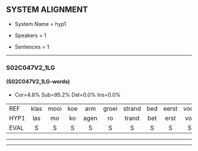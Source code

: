 
## SYSTEM ALIGNMENT

- System Name = hyp1

- Speakers = 1

- Sentences = 1

---

### S02C047V2_1LG

#### (S02C047V2_1LG-words)

- Cor=4.8%	Sub=95.2%	Del=0.0%	Ins=0.0%

|  |  |  |  |  |  |  |  |  |  |  |  |  |  |  |  |  |  |  |  |  |  |  |  |  |  |  |  |  |  |  |  |  |  |  |  |  |  |  |  |  |  |  |
|:--- |:---:|:---:|:---:|:---:|:---:|:---:|:---:|:---:|:---:|:---:|:---:|:---:|:---:|:---:|:---:|:---:|:---:|:---:|:---:|:---:|:---:|:---:|:---:|:---:|:---:|:---:|:---:|:---:|:---:|:---:|:---:|:---:|:---:|:---:|:---:|:---:|:---:|:---:|:---:|:---:|:---:|:---:|
| REF | klas | mooi | koe | arm | groei | strand | bed | eerst | voor | draai | sjaal | herfst | duur | straat | leeuw | * | clown | hoek | krant | hout | vriend | gauw | chips | groen | feest | feest | reis | jas | huis | paard | vijf | muts | nieuw | kind | bang | oog | zacht | schoen | plas | neus | knoop | plank |
| HYP1 | las | mo | ko | agen | ro | trand | bet | erst | vor | tri | sal | herf | tor | strat | ne | kl | norn | goek | karend | hont | vriend | ga | giep | gon | feest | es | gas | ges | art | v | niet | ni | knt | am | og | zegt | schoeen | kla | nes | k | op | langp |
| EVAL | S | S | S | S | S | S | S | S | S | S | S | S | S | S | S | S | S | S | S | S |  | S | S | S |  | S | S | S | S | S | S | S | S | S | S | S | S | S | S | S | S | S |
---

---
